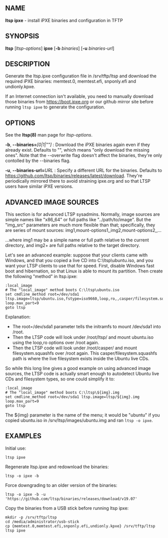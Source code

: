 ## NAME
**ltsp ipxe** - install iPXE binaries and configuration in TFTP

## SYNOPSIS
**ltsp** [_ltsp-options_] **ipxe** [**-b** _binaries_] [**-u** _binaries-url_]

## DESCRIPTION
Generate the ltsp.ipxe configuration file in /srv/tftp/ltsp and download the
required iPXE binaries: memtest.0, memtest.efi, snponly.efi and undionly.kpxe.

If an Internet connection isn't available, you need to manually download
those binaries from https://boot.ipxe.org or our github mirror site
before running `ltsp ipxe` to generate the configuration.

## OPTIONS
See the **ltsp(8)** man page for _ltsp-options_.

**-b**, **--binaries=**_[0|1|""]_
: Download the iPXE binaries again even if they already exist. Defaults to "",
which means "only download the missing ones".
Note that the --overwrite flag doesn't affect the binaries, they're only
contolled by the --binaries flag.

**-u**, **--binaries-url=**_URL_
: Specify a different URL for the binaries. Defaults to
https://github.com/ltsp/binaries/releases/latest/download. They're
periodically mirrored there to avoid straining ipxe.org and so that LTSP
users have similar iPXE versions.

## ADVANCED IMAGE SOURCES
This section is for advanced LTSP sysadmins.
Normally, image sources are simple names like "x86_64" or full paths like
"../path/to/image".
But the "img_src" parameters are much more flexible than that; specifically,
they are series of mount sources:
    img1,mount-options1,,img2,mount-options2,,...

...where img1 may be a simple name or full path relative to the current
directory, and img2+ are full paths relative to the target directory.

Let's see an advanced example: suppose that your clients came with
Windows, and that you copied a live CD into C:\ltsp\ubuntu.iso, and you
want your LTSP clients to use that for speed. First, disable Windows
fast boot and hibernation, so that Linux is able to mount its partition.
Then create the following "method" in ltsp.ipxe:

```ipxe
:local_image
# The "local_image" method boots C:\ltsp\ubuntu.iso
set cmdline_method root=/dev/sda1 ltsp.image=ltsp/ubuntu.iso,fstype=iso9660,loop,ro,,casper/filesystem.squashfs,squashfs,loop,ro loop.max_part=9
goto ltsp
```

Explanation:

 - The root=/dev/sda1 parameter tells the initramfs to mount /dev/sda1
into /root.
 - Then the LTSP code will look under /root/ltsp/ and mount ubuntu.iso using
the loop,ro options over /root again.
 - Then the LTSP code will look under /root/casper/ and mount
filesystem.squashfs over /root again. This casper/filesystem.squashfs path
is where the live filesystem exists inside the Ubuntu live CDs.

So while this long line gives a good example on using advanced image sources,
the LTSP code is actually smart enough to autodetect Ubuntu live CDs and
filesystem types, so one could simplify it to:

```ipxe
:local_image
# The "local_image" method boots C:\ltsp\${img}.img
set cmdline_method root=/dev/sda1 ltsp.image=ltsp/${img}.img loop.max_part=9
goto ltsp
```

The ${img} parameter is the name of the menu; it would be "ubuntu" if you
copied ubuntu.iso in /srv/ltsp/images/ubuntu.img and ran `ltsp -o ipxe`.

## EXAMPLES
Initial use:

```shell
ltsp ipxe
```

Regenerate ltsp.ipxe and redownload the binaries:

```shell
ltsp -o ipxe -b
```

Force downgrading to an older version of the binaries:

```shell
ltsp -o ipxe -b -u 'https://github.com/ltsp/binaries/releases/download/v19.07'
```

Copy the binaries from a USB stick before running ltsp ipxe:

```shell
mkdir -p /srv/tftp/ltsp
cd /media/administrator/usb-stick
cp {memtest.0,memtest.efi,snponly.efi,undionly.kpxe} /srv/tftp/ltsp
ltsp ipxe
```
